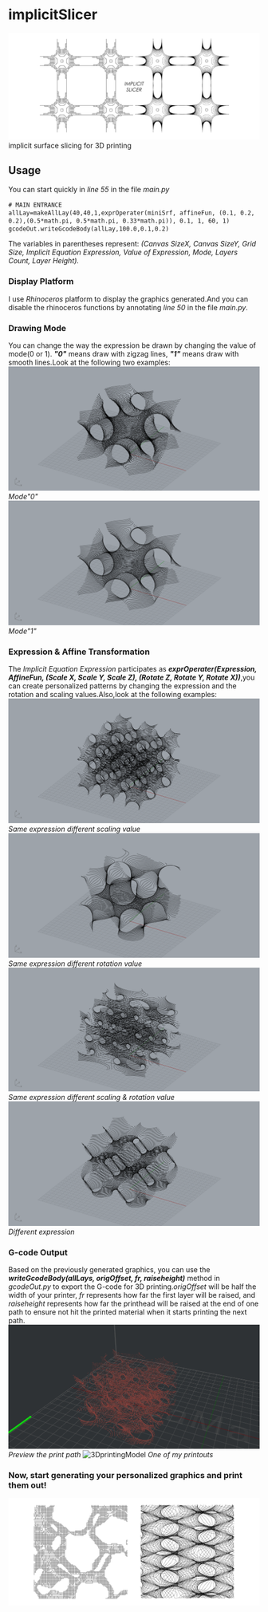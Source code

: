 # implicitSlicer
![titleImg](img/titleImg.jpg)
implicit surface slicing for 3D printing
## Usage
You can start quickly in *line 55* in the file *main.py*
```
# MAIN ENTRANCE
allLay=makeAllLay(40,40,1,exprOperater(miniSrf, affineFun, (0.1, 0.2, 0.2),(0.5*math.pi, 0.5*math.pi, 0.33*math.pi)), 0.1, 1, 60, 1)
gcodeOut.writeGcodeBody(allLay,100.0,0.1,0.2)
```
The variables in parentheses represent:
*(Canvas SizeX, Canvas SizeY, Grid Size, Implicit Equation Expression, Value of Expression, Mode, Layers Count, Layer Height).*

### Display Platform
I use *Rhinoceros* platform to display the graphics generated.And you can disable the rhinoceros functions by annotating *line 50* in the file *main.py*.

### Drawing Mode
You can change the way the expression be drawn by changing the value of mode(0 or 1). ***"0"*** means draw with zigzag lines, ***"1"*** means draw with smooth lines.Look at the following two examples:
![minisrf_mode0](img/minisrf_mode0.png)
*Mode"0"*
![minisrf_mode1](img/minisrf_mode1.png)
*Mode"1"*

### Expression & Affine Transformation
The *Implicit Equation Expression* participates as ***exprOperater(Expression, AffineFun, (Scale X, Scale Y, Scale Z), (Rotate Z, Rotate Y, Rotate X))***,you can create personalized patterns by changing the expression and the rotation and scaling values.Also,look at the following examples:
![minisrf_scale](img/minisrf_scale.png)
*Same expression different scaling value*
![minisrf_rotate](img/minisrf_rotate.png)
*Same expression different rotation value*
![minisrf_free](img/minisrf_free.png)
*Same expression different scaling & rotation value*
![schwarzP](img/schwarzP.png)
*Different expression*

### G-code Output
Based on the previously generated graphics, you can use the ***writeGcodeBody(allLays, origOffset, fr, raiseheight)*** method in *gcodeOut.py* to export the G-code for 3D printing.*origOffset* will be half the width of your printer, *fr* represents how far the first layer will be raised, and *raiseheight* represents how far the printhead will be raised at the end of one path to ensure not hit the printed material when it starts printing the next path.
![gcodeOutput](img/gcodeOutput.png)
*Preview the print path*
![3DprintingModel](img/3DprintingModel.jpg)
*One of my printouts*

### Now, start generating your personalized graphics and print them out!  
![personalizedPattern](img/personalizedPattern.jpg)
